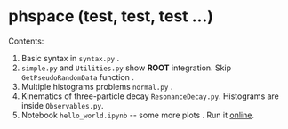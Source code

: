 # phspace (test, test, test ...)

Contents:

 1. Basic syntax in  `syntax.py` .
 2. `simple.py` and `Utilities.py` show **ROOT** integration. Skip `GetPseudoRandomData` function .
 3.  Multiple histograms problems `normal.py` . 
 4. Kinematics of three-particle decay  `ResonanceDecay.py`.  Histograms are inside `Observables.py`.
 5. Notebook  `hello_world.ipynb` -- some more plots . Run it [online](http://mybinder.org).
